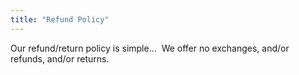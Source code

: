 ```yaml
---
title: "Refund Policy"
---
```


<p>
  Our refund/return policy is simple&hellip;&nbsp; We offer no exchanges, and/or refunds, and/or returns.
</p>
